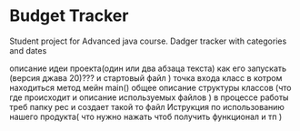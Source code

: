 # Budget Tracker
Student project for Advanced java course. Dadger tracker with categories and dates


описание идеи проекта(один или два абзаца текста)
как его запускать (версия джава 20)??? и стартовый файл ) точка входа класс в котром находиться метод мейн main()
общее описание структуры классов (что где происходит и описание используемых файлов ) в процессе работы треб папку рес и создает такой то файл 
Иструкция по использованию нашего продукта( что нужно нажать чтоб получить функционал и тп ) 
